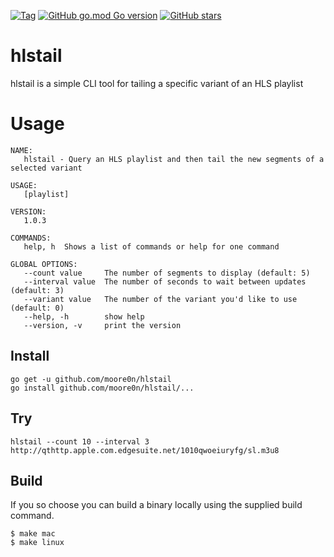 [![Tag](https://img.shields.io/github/v/tag/moore0n/hlstail?sort=date)](https://github.com/moore0n/hlstail/releases)
[![GitHub go.mod Go version](https://img.shields.io/github/go-mod/go-version/moore0n/hlstail)](https://golang.org/dl/)
[![GitHub stars](https://img.shields.io/github/stars/moore0n/hlstail?style=social)](https://github.com/moore0n/hlstail/stargazers)

# hlstail
hlstail is a simple CLI tool for tailing a specific variant of an HLS playlist

# Usage
```
NAME:
   hlstail - Query an HLS playlist and then tail the new segments of a selected variant

USAGE:
   [playlist]

VERSION:
   1.0.3

COMMANDS:
   help, h  Shows a list of commands or help for one command

GLOBAL OPTIONS:
   --count value     The number of segments to display (default: 5)
   --interval value  The number of seconds to wait between updates (default: 3)
   --variant value   The number of the variant you'd like to use (default: 0)
   --help, -h        show help
   --version, -v     print the version
```

## Install 
```
go get -u github.com/moore0n/hlstail
go install github.com/moore0n/hlstail/...
```

## Try
```
hlstail --count 10 --interval 3 http://qthttp.apple.com.edgesuite.net/1010qwoeiuryfg/sl.m3u8
```

## Build
If you so choose you can build a binary locally using the supplied build command.
```
$ make mac
$ make linux
```
